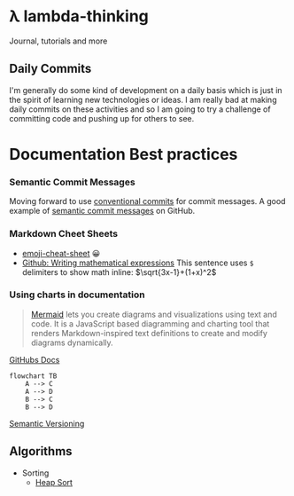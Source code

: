 # λ lambda-thinking
Journal, tutorials and more

## Daily Commits
I'm generally do some kind of development on a daily basis which is just in the spirit of learning new technologies or ideas. I am really bad at making daily commits on these activities and so I am going to try a challenge of committing code and pushing up for others to see.

# Documentation Best practices

### Semantic Commit Messages

Moving forward to use [conventional commits](https://www.conventionalcommits.org/en/v1.0.0/#summary) for commit messages. A good example of [semantic commit messages](https://gist.github.com/joshbuchea/6f47e86d2510bce28f8e7f42ae84c716) on GitHub.

### Markdown Cheet Sheets
- [emoji-cheat-sheet](https://github.com/ikatyang/emoji-cheat-sheet/blob/master/README.md) :grinning:
- [Github: Writing mathematical expressions](https://docs.github.com/en/get-started/writing-on-github/working-with-advanced-formatting/writing-mathematical-expressions)
This sentence uses `$` delimiters to show math inline:  $\sqrt{3x-1}+(1+x)^2$

### Using charts in documentation

> [Mermaid](https://mermaid-js.github.io/mermaid/#/README) lets you create diagrams and visualizations using text and code.
> It is a JavaScript based diagramming and charting tool that renders Markdown-inspired text definitions to create and modify diagrams dynamically.

[GitHubs Docs](https://docs.github.com/en/get-started/writing-on-github/working-with-advanced-formatting/creating-diagrams)

```mermaid
flowchart TB
    A --> C
    A --> D
    B --> C
    B --> D
```

[Semantic Versioning](https://semver.org)

## Algorithms
- Sorting
    - [Heap Sort](./algorithms/sort/heapSort.md)

